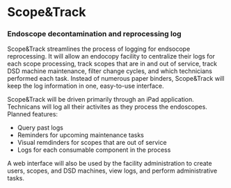 # Scope&Track

### Endoscope decontamination and reprocessing log

Scope&Track streamlines the process of logging for endsocope reprocessing. It will allow an endocopy facility to centralize their logs for each scope processing, track scopes that are in and out of service, track DSD machine maintenance, filter change cycles, and which technicians performed each task. Instead of numerous paper binders, Scope&Track will keep the log information in one, easy-to-use interface.

Scope&Track will be driven primarily through an iPad application. Technicans will log all their activites as they process the endoscopes. Planned features:

- Query past logs
- Reminders for upcoming maintenance tasks
- Visual remdinders for scopes that are out of service
- Logs for each consumable component in the process

A web interface will also be used by the facility administration to create users, scopes, and DSD machines, view logs, and perform administrative tasks. 